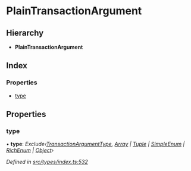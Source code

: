 # PlainTransactionArgument

## Hierarchy

* **PlainTransactionArgument**

## Index

### Properties

* [type](plaintransactionargument.md#type)

## Properties

### type

• **type**: _Exclude‹_[_TransactionArgumentType_](../enums/transactionargumenttype.md)_,_ [_Array_](../enums/transactionargumenttype.md#array) _\|_ [_Tuple_](../enums/transactionargumenttype.md#tuple) _\|_ [_SimpleEnum_](../enums/transactionargumenttype.md#simpleenum) _\|_ [_RichEnum_](../enums/transactionargumenttype.md#richenum) _\|_ [_Object_](../enums/transactionargumenttype.md#object)_›_

_Defined in_ [_src/types/index.ts:532_](https://github.com/PolymathNetwork/polymesh-sdk/blob/1221e467/src/types/index.ts#L532)

